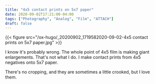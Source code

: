 ```yaml
---
title: "4x5 contact prints on 5x7 paper"
date: 2020-09-02T17:21:00-04:00
tags: ["Photography", "Analog", "Film", "ATTACH"]
draft: false
---
```


{{< figure src="/ox-hugo/_20200902_1719582020-09-02-4x5 contact prints on 5x7 paper.jpg" >}}

I know it's probably wrong. The whole point of 4x5 film is making giant
enlargements. That's not what I do. I make contact prints from 4x5 negatives
onto 5x7 paper.

There's no cropping, and they are sometimes a little crooked, but I love them.
